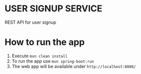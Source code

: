 # USER SIGNUP SERVICE
REST API for user signup

# How to run the app

1. Execute ``mvn clean install``
2. To run the app use ```mvn spring-boot:run```
3. The web app will be available under ```http://localhost:8080/```